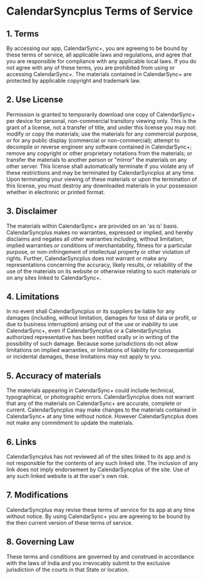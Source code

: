 # CalendarSyncplus Terms of Service

## 1. Terms
By accessing our app, CalendarSync+, you are agreeing to be bound by these terms of service, all applicable laws and regulations, and agree that you are responsible for compliance with any applicable local laws. If you do not agree with any of these terms, you are prohibited from using or accessing CalendarSync+. The materials contained in CalendarSync+ are protected by applicable copyright and trademark law.

## 2. Use License

Permission is granted to temporarily download one copy of CalendarSync+ per device for personal, non-commercial transitory viewing only. This is the grant of a license, not a transfer of title, and under this license you may not:
modify or copy the materials;
use the materials for any commercial purpose, or for any public display (commercial or non-commercial);
attempt to decompile or reverse engineer any software contained in CalendarSync+;
remove any copyright or other proprietary notations from the materials; or
transfer the materials to another person or "mirror" the materials on any other server.
This license shall automatically terminate if you violate any of these restrictions and may be terminated by CalendarSyncplus at any time. Upon terminating your viewing of these materials or upon the termination of this license, you must destroy any downloaded materials in your possession whether in electronic or printed format.

## 3. Disclaimer
The materials within CalendarSync+ are provided on an 'as is' basis. CalendarSyncplus makes no warranties, expressed or implied, and hereby disclaims and negates all other warranties including, without limitation, implied warranties or conditions of merchantability, fitness for a particular purpose, or non-infringement of intellectual property or other violation of rights.
Further, CalendarSyncplus does not warrant or make any representations concerning the accuracy, likely results, or reliability of the use of the materials on its website or otherwise relating to such materials or on any sites linked to CalendarSync+.

## 4. Limitations
In no event shall CalendarSyncplus or its suppliers be liable for any damages (including, without limitation, damages for loss of data or profit, or due to business interruption) arising out of the use or inability to use CalendarSync+, even if CalendarSyncplus or a CalendarSyncplus authorized representative has been notified orally or in writing of the possibility of such damage. Because some jurisdictions do not allow limitations on implied warranties, or limitations of liability for consequential or incidental damages, these limitations may not apply to you.

## 5. Accuracy of materials
The materials appearing in CalendarSync+ could include technical, typographical, or photographic errors. CalendarSyncplus does not warrant that any of the materials on CalendarSync+ are accurate, complete or current. CalendarSyncplus may make changes to the materials contained in CalendarSync+ at any time without notice. However CalendarSyncplus does not make any commitment to update the materials.

## 6. Links
CalendarSyncplus has not reviewed all of the sites linked to its app and is not responsible for the contents of any such linked site. The inclusion of any link does not imply endorsement by CalendarSyncplus of the site. Use of any such linked website is at the user's own risk.

## 7. Modifications
CalendarSyncplus may revise these terms of service for its app at any time without notice. By using CalendarSync+ you are agreeing to be bound by the then current version of these terms of service.

## 8. Governing Law
These terms and conditions are governed by and construed in accordance with the laws of India and you irrevocably submit to the exclusive jurisdiction of the courts in that State or location.